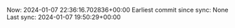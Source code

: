 Now: 2024-01-07 22:36:16.702836+00:00 Earliest commit since sync: None Last sync: 2024-01-07 19:50:29+00:00
